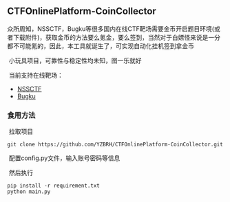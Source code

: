 ## CTFOnlinePlatform-CoinCollector

​	众所周知，NSSCTF，Bugku等很多国内在线CTF靶场需要金币开启题目环境(或者下载附件)，获取金币的方法要么氪金，要么签到，当然对于白嫖怪来说是一分都不可能氪的，因此，本工具就诞生了，可实现自动化挂机签到拿金币

​	小玩具项目，可靠性与稳定性均未知，图一乐就好

​	当前支持在线靶场：

- [NSSCTF](https://www.nssctf.cn/)
- [Bugku](https://ctf.bugku.com/)



### 食用方法

​	拉取项目

```
git clone https://github.com/YZBRH/CTFOnlinePlatform-CoinCollector.git
```


​	配置config.py文件，输入账号密码等信息

​	然后执行

```
pip install -r requirement.txt
python main.py
```

